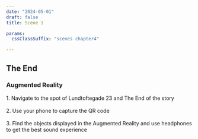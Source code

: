 ```yaml
---
date: "2024-05-01"
draft: false
title: Scene 1

params:
  cssClassSuffix: "scenes chapter4"

---
```


## The End

### Augmented Reality

<p>1. Navigate to the spot of Lundtoftegade 23 and The End of the story<br><br>
2. Use your phone to capture the QR code<br><br>
3. Find the objects displayed in the Augmented Reality and use headphones to get the best sound experience</p>

